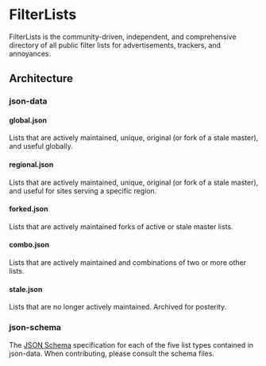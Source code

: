 # FilterLists
FilterLists is the community-driven, independent, and comprehensive directory of all public filter lists for advertisements, trackers, and annoyances.

## Architecture
### json-data
#### global.json
Lists that are actively maintained, unique, original (or fork of a stale master), and useful globally.
#### regional.json
Lists that are actively maintained, unique, original (or fork of a stale master), and useful for sites serving a specific region.
#### forked.json
Lists that are actively maintained forks of active or stale master lists.
#### combo.json
Lists that are actively maintained and combinations of two or more other lists.
#### stale.json
Lists that are no longer actively maintained. Archived for posterity.
### json-schema
The [JSON Schema](http://json-schema.org/) specification for each of the five list types contained in json-data. When contributing, please consult the schema files.

